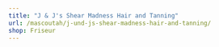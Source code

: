 ```yaml
---
title: "J & J's Shear Madness Hair and Tanning"
url: /mascoutah/j-und-js-shear-madness-hair-and-tanning/
shop: Friseur
---
```

